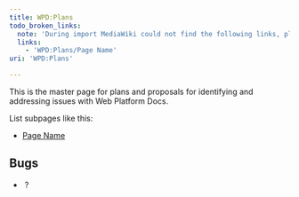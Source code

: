 ```yaml
---
title: WPD:Plans
todo_broken_links:
  note: 'During import MediaWiki could not find the following links, please fix and adjust this list.'
  links:
    - 'WPD:Plans/Page Name'
uri: 'WPD:Plans'

---
```

This is the master page for plans and proposals for identifying and addressing issues with Web Platform Docs.

List subpages like this:

-   [Page Name](/w/index.php?title=WPD:Plans/Page_Name&action=edit&redlink=1)

## <span>Bugs</span>

-    ?
